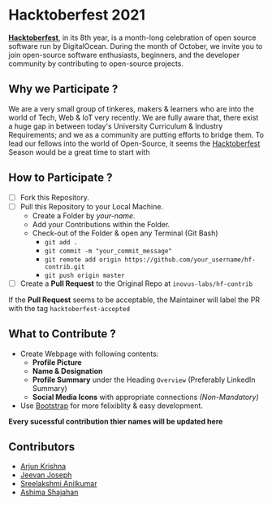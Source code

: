 # Hacktoberfest 2021
[**Hacktoberfest**](https://hacktoberfest.digitalocean.com/), in its 8th year, is a month-long celebration of open source software run by DigitalOcean. During the month of October, we invite you to join open-source software enthusiasts, beginners, and the developer community by contributing to open-source projects.

## Why we Participate ?
We are a very small group of tinkeres, makers & learners who are into the world of Tech, Web & IoT very recently. We are fully aware that, there exist a huge gap in between today's University Curriculum & Industry Requirements; and we as a community are putting efforts to bridge them. To lead our fellows into the world of Open-Source, it seems the [Hacktoberfest](https://hacktoberfest.digitalocean.com/) Season would be a great time to start with

## How to Participate ?
- [ ] Fork this Repository.
- [ ] Pull this Repository to your Local Machine.
  - Create a Folder by _your-name_.
  - Add your Contributions within the Folder.
  - Check-out of the Folder & open any Terminal (Git Bash)
    - ```git add .```
    - ```git commit -m "your_commit_message"```
    - ```git remote add origin https://github.com/your_username/hf-contrib.git```
    - ```git push origin master```
- [ ] Create a **Pull Request** to the Original Repo at ```inovus-labs/hf-contrib```

If the **Pull Request** seems to be acceptable, the Maintainer will label the PR with the tag ```hacktoberfest-accepted```

## What to Contribute ?
- Create Webpage with following contents:
  - **Profile Picture**
  - **Name & Designation**
  - **Profile Summary** under the Heading ```Overview``` (Preferably LinkedIn Summary)
  - **Social Media Icons** with appropriate connections _(Non-Mandatory)_
- Use [Bootstrap](https://getbootstrap.com/) for more felixiblity & easy development.

**Every sucessful contribution thier names will be updated here**

## Contributors

- [Arjun Krishna]()
- [Jeevan Joseph]()
- [Sreelakshmi Anilkumar]()
- [Ashima Shajahan]()

